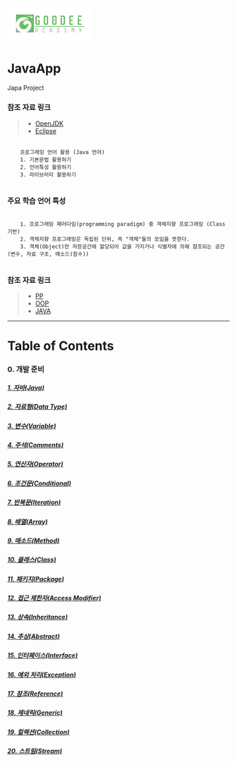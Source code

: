<img src="./src/images/Untitled-1.jpg" width="189" height="80"></img>
------------------------------------------------------------------
# JavaApp
Japa Project 
### 참조 자료 링크
> * [OpenJDK](https://jdk.java.net/archive/)
> * [Eclipse](https://www.eclipse.org/)

<pre>
  <code>
    프로그래밍 언어 활용 (Java 언어)
    1. 기본문법 활용하기
    2. 언어특성 활용하기
    3. 라이브러리 활용하기
  </code>
</pre>

### 주요 학습 언어 특성
<pre>
  <code>
    1. 프로그래밍 패러다임(programming paradigm) 중 객체지향 프로그래밍 (Class 기반)
    2. 객체지향 프로그래밍은 독립된 단위, 즉 "객체"들의 모임을 뜻한다.
    3. 객체(Object)란 저장공간에 할당되어 값을 가지거나 식별자에 의해 참조되는 공간 (변수, 자료 구조, 매소드(함수))
  </code>
</pre>
### 참조 자료 링크
> * [PP](https://ko.wikipedia.org/wiki/%ED%94%84%EB%A1%9C%EA%B7%B8%EB%9E%98%EB%B0%8D_%ED%8C%A8%EB%9F%AC%EB%8B%A4%EC%9E%84)
> * [OOP](https://ko.wikipedia.org/wiki/%EA%B0%9D%EC%B2%B4_%EC%A7%80%ED%96%A5_%ED%94%84%EB%A1%9C%EA%B7%B8%EB%9E%98%EB%B0%8D)
> * [JAVA](https://ko.wikipedia.org/wiki/%EC%9E%90%EB%B0%94_(%EC%86%8C%ED%94%84%ED%8A%B8%EC%9B%A8%EC%96%B4_%ED%94%8C%EB%9E%AB%ED%8F%BC))


----
# Table of Contents
### 0. 개발 준비
##### [1. 자바(Java)](./src/kr/gudi/java)
##### [2. 자료형(Data Type)](./src/kr/gudi/datatype)
##### [3. 변수(Variable)](./src/kr/gudi/variable)
##### [4. 주석(Comments)](./src/kr/gudi/comments)
##### [5. 연산자(Operator)](./src/kr/gudi/operator)
##### [6. 조건문(Conditional)](./src/kr/gudi/conditional)
##### [7. 반복문(Iteration)](./src/kr/gudi/iteration)
##### [8. 배열(Array)](./src/kr/gudi/array)
##### [9. 매소드(Method)](./src/kr/gudi/method)
##### [10. 클래스(Class)](./src/kr/gudi/classes)
##### [11. 패키지(Package)](./src/kr/gudi/packages)
##### [12. 접근 제한자(Access Modifier)](./src/kr/gudi/accessmodifier)
##### [13. 상속(Inheritance)](./src/kr/gudi/inheritance)
##### [14. 추상(Abstract)](./src/kr/gudi/abstracts)
##### [15. 인터페이스(Interface)](./src/kr/gudi/interfaces)
##### [16. 예외 처리(Exception)](./src/kr/gudi/exceptions)
##### [17. 참조(Reference)](./src/kr/gudi/references)
##### [18. 제네릭(Generic)](./src/kr/gudi/generics)
##### [19. 컬렉션(Collection)](./src/kr/gudi/collections)
##### [20. 스트림(Stream)](./src/kr/gudi/streams)
